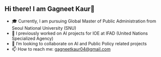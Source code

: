 ## Hi there! I am Gagneet Kaur👋

- 🎓 Currently, I am pursuing Global Master of Public Administration from Seoul National University (SNU)
- 🔭 I previously worked on AI projects for IOE at IFAD (United Nations Specialized Agency)
- 👯 I’m looking to collaborate on AI and Public Policy related projects
- 📫 How to reach me: gagneetkaur04@gmail.com

<!-- [![An image of @gagneetkaur04's Holopin badges, which is a link to view their full Holopin profile](https://holopin.me/gagneetkaur04)](https://holopin.io/@gagneetkaur04)

